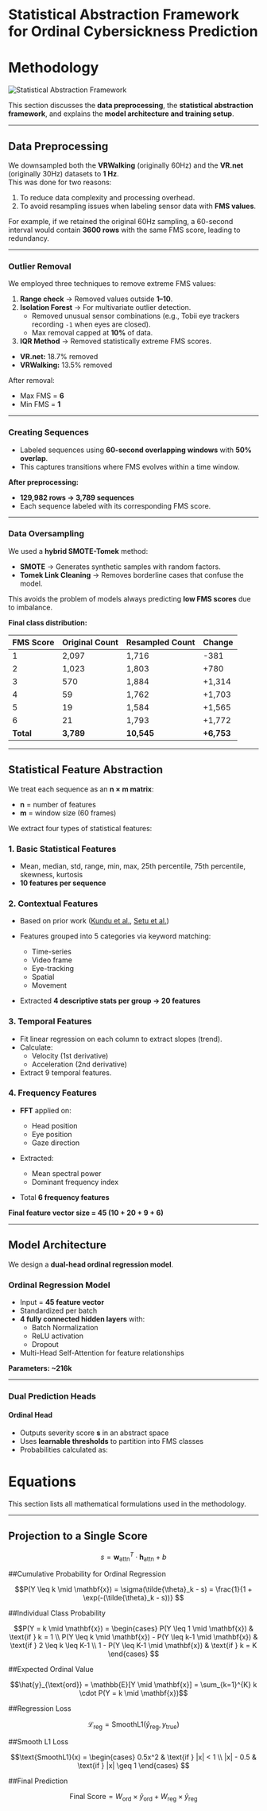 # Statistical Abstraction Framework for Ordinal Cybersickness Prediction

# Methodology
![Statistical Abstraction Framework](./images/pipeline_placeholder.png)

This section discusses the **data preprocessing**, the **statistical abstraction framework**, and explains the **model architecture and training setup**.

---

## Data Preprocessing

We downsampled both the **VRWalking** (originally 60Hz) and the **VR.net** (originally 30Hz) datasets to **1 Hz**.  
This was done for two reasons:  
1. To reduce data complexity and processing overhead.  
2. To avoid resampling issues when labeling sensor data with **FMS values**.  

For example, if we retained the original 60Hz sampling, a 60-second interval would contain **3600 rows** with the same FMS score, leading to redundancy.

---

### Outlier Removal

We employed three techniques to remove extreme FMS values:

1. **Range check** → Removed values outside **1–10**.  
2. **Isolation Forest** → For multivariate outlier detection.  
   - Removed unusual sensor combinations (e.g., Tobii eye trackers recording `-1` when eyes are closed).  
   - Max removal capped at **10%** of data.  
3. **IQR Method** → Removed statistically extreme FMS scores.  

- **VR.net:** 18.7% removed  
- **VRWalking:** 13.5% removed  

After removal:  
- Max FMS = **6**  
- Min FMS = **1**

---

### Creating Sequences

- Labeled sequences using **60-second overlapping windows** with **50% overlap**.  
- This captures transitions where FMS evolves within a time window.  

**After preprocessing:**  
- **129,982 rows → 3,789 sequences**  
- Each sequence labeled with its corresponding FMS score.  

---

### Data Oversampling

We used a **hybrid SMOTE-Tomek** method:

- **SMOTE** → Generates synthetic samples with random factors.  
- **Tomek Link Cleaning** → Removes borderline cases that confuse the model.  

This avoids the problem of models always predicting **low FMS scores** due to imbalance.

**Final class distribution:**

| FMS Score | Original Count | Resampled Count | Change |
|-----------|----------------|-----------------|--------|
| 1         | 2,097          | 1,716           | -381   |
| 2         | 1,023          | 1,803           | +780   |
| 3         | 570            | 1,884           | +1,314 |
| 4         | 59             | 1,762           | +1,703 |
| 5         | 19             | 1,584           | +1,565 |
| 6         | 21             | 1,793           | +1,772 |
| **Total** | **3,789**      | **10,545**      | **+6,753** |

---

## Statistical Feature Abstraction

We treat each sequence as an **n × m matrix**:  
- **n** = number of features  
- **m** = window size (60 frames)

We extract four types of statistical features:

### 1. Basic Statistical Features
- Mean, median, std, range, min, max, 25th percentile, 75th percentile, skewness, kurtosis  
- **10 features per sequence**

### 2. Contextual Features
- Based on prior work ([Kundu et al.](#), [Setu et al.](#))  
- Features grouped into 5 categories via keyword matching:
  - Time-series  
  - Video frame  
  - Eye-tracking  
  - Spatial  
  - Movement  

- Extracted **4 descriptive stats per group → 20 features**

### 3. Temporal Features
- Fit linear regression on each column to extract slopes (trend).  
- Calculate:
  - Velocity (1st derivative)  
  - Acceleration (2nd derivative)  
- Extract 9 temporal features.

### 4. Frequency Features
- **FFT** applied on:
  - Head position  
  - Eye position  
  - Gaze direction  

- Extracted:
  - Mean spectral power  
  - Dominant frequency index  

- Total **6 frequency features**

**Final feature vector size = 45 (10 + 20 + 9 + 6)**

---

## Model Architecture

We design a **dual-head ordinal regression model**.

### Ordinal Regression Model

- Input = **45 feature vector**  
- Standardized per batch  
- **4 fully connected hidden layers** with:
  - Batch Normalization  
  - ReLU activation  
  - Dropout  
- Multi-Head Self-Attention for feature relationships  

**Parameters: ~216k**

---

### Dual Prediction Heads

#### Ordinal Head
- Outputs severity score **s** in an abstract space  
- Uses **learnable thresholds** to partition into FMS classes  
- Probabilities calculated as:
# Equations

This section lists all mathematical formulations used in the methodology.

---
## Projection to a Single Score
```math
s = \mathbf{w}_{\text{attn}}^T \cdot \mathbf{h}_{\text{attn}} + b

```
##Cumulative Probability for Ordinal Regression
```math
P(Y \leq k \mid \mathbf{x}) = \sigma(\tilde{\theta}_k - s) = \frac{1}{1 + \exp(-(\tilde{\theta}_k - s))}

```
##Individual Class Probability
```math
P(Y = k \mid \mathbf{x}) =
\begin{cases}
P(Y \leq 1 \mid \mathbf{x}) & \text{if } k = 1 \\
P(Y \leq k \mid \mathbf{x}) - P(Y \leq k-1 \mid \mathbf{x}) & \text{if } 2 \leq k \leq K-1 \\
1 - P(Y \leq K-1 \mid \mathbf{x}) & \text{if } k = K
\end{cases}

```
##Expected Ordinal Value
```math
\hat{y}_{\text{ord}} = \mathbb{E}[Y \mid \mathbf{x}] = \sum_{k=1}^{K} k \cdot P(Y = k \mid \mathbf{x})
```
##Regression Loss
```math
\mathcal{L}_{\text{reg}} = \text{SmoothL1}(\hat{y}_{\text{reg}}, y_{\text{true}})
```
##Smooth L1 Loss
```math
\text{SmoothL1}(x) =
\begin{cases}
0.5x^2 & \text{if } |x| < 1 \\
|x| - 0.5 & \text{if } |x| \geq 1
\end{cases}

```
##Final Prediction
```math
\text{Final Score} = W_{\text{ord}} \times \hat{y}_{\text{ord}} + W_{\text{reg}} \times \hat{y}_{\text{reg}}
```
